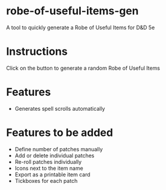 # robe-of-useful-items-gen

A tool to quickly generate a Robe of Useful Items for D&D 5e

# Instructions

Click on the button to generate a random Robe of Useful Items

# Features

- Generates spell scrolls automatically

# Features to be added

- Define number of patches manually
- Add or delete individual patches
- Re-roll patches individually
- Icons next to the item name
- Export as a printable item card
- Tickboxes for each patch
